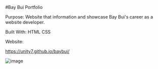 #Bay Bui Portfolio

Purpose:
Website that information and showcase Bay Bui's career as a website developer.

Built With:
HTML
CSS

Website:

https://unity7.github.io/baybui/


![image](https://user-images.githubusercontent.com/44449168/109403248-db437180-7910-11eb-8518-9dbf86ed81c4.png)